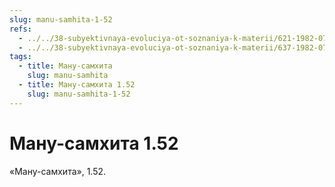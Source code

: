 ```yaml
---
slug: manu-samhita-1-52
refs:
  - ../../38-subyektivnaya-evoluciya-ot-soznaniya-k-materii/621-1982-07-03-a4-berkli-vs-gegel-vse-prebyvaet-ne-v-nashem-a-vo-vselenskom-ume.md
  - ../../38-subyektivnaya-evoluciya-ot-soznaniya-k-materii/637-1982-07-29-a-b1-subektivnaya-i-mnogomernaya-kosmologiya-shrimad-bhagavatam.md
tags:
  - title: Ману-самхита
    slug: manu-samhita
  - title: Ману-самхита 1.52
    slug: manu-samhita-1-52
---
```


# Ману-самхита 1.52

«Ману-самхита», 1.52.


